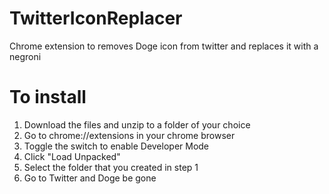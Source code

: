 # TwitterIconReplacer
Chrome extension to removes Doge icon from twitter and replaces it with a negroni

# To install

1. Download the files and unzip to a folder of your choice
2. Go to chrome://extensions in your chrome browser
3. Toggle the switch to enable Developer Mode
4. Click "Load Unpacked"
5. Select the folder that you created in step 1
6. Go to Twitter and Doge be gone
